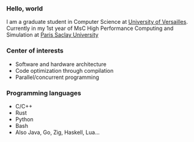 ### Hello, world
I am a graduate student in Computer Science at [University of Versailles](https://www.uvsq.fr/licence-informatique).
Currently in my 1st year of MsC High Performance Computing and Simulation at [Paris Saclay University](http://www.chps.uvsq.fr/)

### Center of interests
- Software and hardware architecture
- Code optimization through compilation
- Parallel/concurrent programming

### Programming languages
- C/C++
- Rust
- Python
- Bash
- Also Java, Go, Zig, Haskell, Lua...
